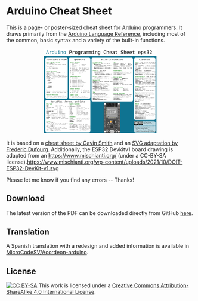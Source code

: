 Arduino Cheat Sheet
===================

This is a page- or poster-sized cheat sheet for Arduino programmers.  It draws primarily from the [Arduino Language Reference](https://arduino.cc/en/Reference/HomePage), including most of the common, basic syntax and a variety of the built-in functions.

<p align="center">
  <a href="https://github.com/liffiton/Arduino-Cheat-Sheet/blob/master/Arduino%20Cheat%20Sheet.pdf?raw=true"><img src="Arduino%20Cheat%20Sheet.svg?raw=true&sanitize=1" width="60%" alt="Cheat Sheet"></a>
</p>

It is based on a [cheat sheet by Gavin Smith](https://sites.google.com/site/mechatronicsguy/arduinocheatsheet) and an [SVG adaptation by Frederic Dufourg](https://forum.arduino.cc/t/single-page-arduino-cheat-sheet/7066/44#msg56273).  Additionally, the ESP32 Devkitv1 board drawing is adapted from an https://www.mischianti.org/ (under a CC-BY-SA license).https://www.mischianti.org/wp-content/uploads/2021/10/DOIT-ESP32-DevKit-v1.svg

Please let me know if you find any errors -- Thanks!

Download
--------

The latest version of the PDF can be downloaded directly from GitHub [here](https://github.com/liffiton/Arduino-Cheat-Sheet/blob/master/Arduino%20Cheat%20Sheet.pdf?raw=true).

Translation
-----------

A Spanish translation with a redesign and added information is available in [MicroCodeSV/Acordeon-arduino](https://github.com/MicroCodeSV/Acordeon-arduino).

License
-------
[![CC BY-SA](https://i.creativecommons.org/l/by-sa/4.0/88x31.png)](https://creativecommons.org/licenses/by-sa/4.0/)
This work is licensed under a [Creative Commons Attribution-ShareAlike 4.0 International License](https://creativecommons.org/licenses/by-sa/4.0/).
